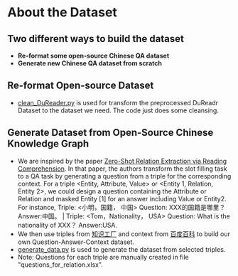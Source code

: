 # About the Dataset

## Two different ways to build the dataset
  * **Re-format some open-source Chinese QA dataset** <br>
  * **Generate new Chinese QA dataset from scratch**<br>
  

## Re-format Open-source Dataset
* [clean_DuReader.py](https://github.com/Schlampig/QANet_for_Chinese/blob/master/build_datasets/clean_DuReader.py) is used for transform the preprocessed DuReadr Dataset to the dataset we need. The code just does some cleansing. <br>

## Generate Dataset from Open-Source Chinese Knowledge Graph
* We are inspired by the paper [Zero-Shot Relation Extraction via Reading Comprehension](http://aclweb.org/anthology/K17-1034). In that paper, the authors transform the slot filling task to a QA task by generating a question from a triple for the corresponding context. For a triple <Entity, Attribute, Value> or <Entity 1, Relation, Entity 2>, we could design a question containing the Attribute or Relation and masked Entity [1] for an answer including Value or Entity2. For instance, Triple: <小明，国籍， 中国> Question: XXX的国籍是哪里？ Answer:中国。 | Triple: <Tom，Nationality， USA> Question: What is the nationality of XXX？ Answer:USA. <br>
* We then use triples from [知识工厂](http://kw.fudan.edu.cn/) and context from [百度百科](https://baike.baidu.com/) to build our own Question-Answer-Context dataset. <br>
* [generate_data.py](https://github.com/Schlampig/QANet_for_Chinese/blob/master/build_datasets/generate_data.py) is used to generate the dataset from selected triples. <br>
* Note: Questions for each triple are manually created in file "questions_for_relation.xlsx".


